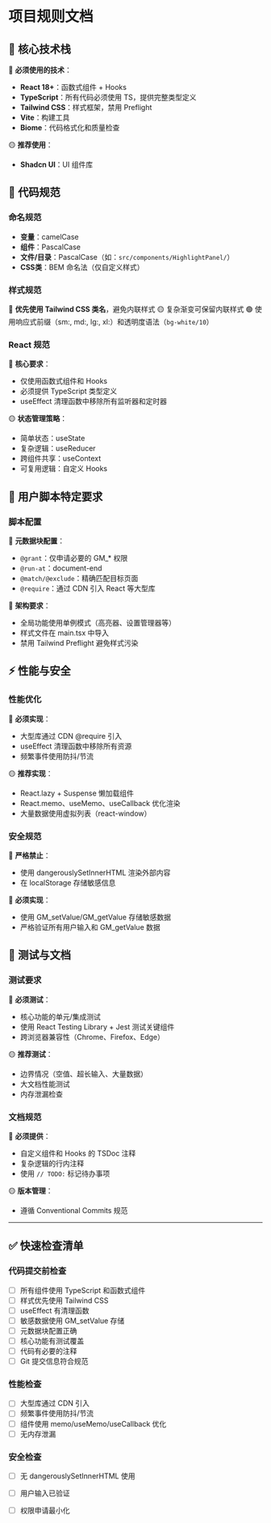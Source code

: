 # 项目规则文档

## 🔧 核心技术栈

🔴 **必须使用的技术**：
- **React 18+**：函数式组件 + Hooks
- **TypeScript**：所有代码必须使用 TS，提供完整类型定义
- **Tailwind CSS**：样式框架，禁用 Preflight
- **Vite**：构建工具
- **Biome**：代码格式化和质量检查

🟡 **推荐使用**：
- **Shadcn UI**：UI 组件库

## 📝 代码规范

### 命名规范
- **变量**：camelCase
- **组件**：PascalCase
- **文件/目录**：PascalCase（如：`src/components/HighlightPanel/`）
- **CSS类**：BEM 命名法（仅自定义样式）

### 样式规范
🔴 **优先使用 Tailwind CSS 类名**，避免内联样式
🟡 复杂渐变可保留内联样式
🟢 使用响应式前缀（sm:, md:, lg:, xl:）和透明度语法（`bg-white/10`）

### React 规范
🔴 **核心要求**：
- 仅使用函数式组件和 Hooks
- 必须提供 TypeScript 类型定义
- useEffect 清理函数中移除所有监听器和定时器

🟡 **状态管理策略**：
- 简单状态：useState
- 复杂逻辑：useReducer
- 跨组件共享：useContext
- 可复用逻辑：自定义 Hooks

## 🚀 用户脚本特定要求

### 脚本配置
🔴 **元数据块配置**：
- `@grant`：仅申请必要的 GM_* 权限
- `@run-at`：document-end
- `@match/@exclude`：精确匹配目标页面
- `@require`：通过 CDN 引入 React 等大型库

🔴 **架构要求**：
- 全局功能使用单例模式（高亮器、设置管理器等）
- 样式文件在 main.tsx 中导入
- 禁用 Tailwind Preflight 避免样式污染

## ⚡ 性能与安全

### 性能优化
🔴 **必须实现**：
- 大型库通过 CDN @require 引入
- useEffect 清理函数中移除所有资源
- 频繁事件使用防抖/节流

🟡 **推荐实现**：
- React.lazy + Suspense 懒加载组件
- React.memo、useMemo、useCallback 优化渲染
- 大量数据使用虚拟列表（react-window）

### 安全规范
🔴 **严格禁止**：
- 使用 dangerouslySetInnerHTML 渲染外部内容
- 在 localStorage 存储敏感信息

🔴 **必须实现**：
- 使用 GM_setValue/GM_getValue 存储敏感数据
- 严格验证所有用户输入和 GM_getValue 数据

## 🧪 测试与文档

### 测试要求
🔴 **必须测试**：
- 核心功能的单元/集成测试
- 使用 React Testing Library + Jest 测试关键组件
- 跨浏览器兼容性（Chrome、Firefox、Edge）

🟡 **推荐测试**：
- 边界情况（空值、超长输入、大量数据）
- 大文档性能测试
- 内存泄漏检查

### 文档规范
🔴 **必须提供**：
- 自定义组件和 Hooks 的 TSDoc 注释
- 复杂逻辑的行内注释
- 使用 `// TODO:` 标记待办事项

🟡 **版本管理**：
- 遵循 Conventional Commits 规范

---

## ✅ 快速检查清单

### 代码提交前检查
- [ ] 所有组件使用 TypeScript 和函数式组件
- [ ] 样式优先使用 Tailwind CSS
- [ ] useEffect 有清理函数
- [ ] 敏感数据使用 GM_setValue 存储
- [ ] 元数据块配置正确
- [ ] 核心功能有测试覆盖
- [ ] 代码有必要的注释
- [ ] Git 提交信息符合规范

### 性能检查
- [ ] 大型库通过 CDN 引入
- [ ] 频繁事件使用防抖/节流
- [ ] 组件使用 memo/useMemo/useCallback 优化
- [ ] 无内存泄漏

### 安全检查
- [ ] 无 dangerouslySetInnerHTML 使用
- [ ] 用户输入已验证
- [ ] 权限申请最小化

  
